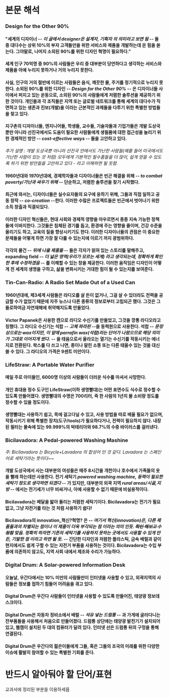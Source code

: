 # 본문 해석

### Design for the Other 90%

#### "세계의 디자이너 -- *이 글에서 designer은 설계자, 기획자 의 의미라고 보면 됨* -- 들 중 대다수는 상위 10%의 부자 고객들만을 위한 서비스와 제품을 개발하는데 온 힘을 쏟는다. 그야말로, 나머지 소외된 90%를 위한 디자인 혁명이 필요하다."

#### 세계 인구 70억명 중 90%의 사람들은 우리 중 대부분이 당연하다고 생각하는 서비스와 제품을 아예 누리지 못하거나 거의 누리지 못한다.

#### 사실, 인구의 거의 절반에 이르는 사람들은 음식, 깨끗한 물, 주거를 정기적으로 누리지 못한다. 소외된 90%를 위한 디자인 -- *Design for the Other 90%* -- 은 디자이너들 사이에서 퍼지고 있는 운동으로, 소외된 90%의 사람들에게 저렴한 솔루션을 제공하기 위한 것이다. 개인들과 각 조직들은 지역 또는 글로벌 네트워크를 통해 세계의 대다수가 직면하고 있는 생존과 진보(개발)을 이라는 근본적인 과제들을 다루기 위한 특별한 방법들을 찾고 있다.

#### 지구촌의 디자이너들, 엔지니어들, 학생들, 교수들, 기술자들과 기업가들은 개발 도상국 뿐만 아니라 선진국에서도 도움이 필요한 사람들에게 생필품에 대한 접근성을 늘리기 위한 경제적인 방안 -- _cost-effective ways_ -- 들을 고안하고 있다.

*추가 설명 : 개발 도상국뿐 아니라 선진국 안에서도 가난한 사람들(예를 들어 미국에서도 가난한 사람이 있는 것 처럼) 모두에게 기본적인 필수품들을 더 많이, 쉽게 얻을 수 있도록 하기 위한 방안들을 고안하고 있다 - 라고 이해하면 될 듯함.*

#### 1960년대와 1970년대에, 경제학자들과 디자이너들은 빈곤 해결을 위해 -- _to combat poverty/가난과 싸우기 위해_  --  단순하고, 저렴한 솔루션을 찾기 시작했다.

#### 최근에 와서는, 디자이너들은 실수요자들의 요구에 응하기 위해, 그들과 직접 일하고 공동 창작 -- _co-creation_ --한다. 이러한 수많은 프로젝트들은 빈곤에서 벗어나기 위한 소득 창출과 직결되있다.

#### 이러한 디자인 혁신들은, 현대 사회와 경제적 영향을 아우르면서 종종 지속 가능한 정책들에 이바지한다. 그것들은 침체된 경기를 돕고, 환경에 주는 영향을 줄이며, 건강 수준을 올리기도 하고, 교육의 질을 향상시키기도 한다. 이러한 디자이너들의 관점은 이 중요한 문제들을 어떻게 하면 가장 잘 다룰 수 있는지에 이르기 까지 광범위하다.

#### 각각의 물건 -- _뒤에 나올 제품들_  -- 들은 각자가 얽혀 있는 스토리를 말해주고, expanding field -- _더 넓은 영역(우리가 모르는 세계) 라고 생각되는데, 정확하게 확인한 후에 수정하겠음_ -- 를 이해할 수 있는 창을 제공한다.  이러한 움직임은 디자인이 어떻게 전 세계의 생명을 구하고, 삶을 변화시키는 거대한 힘이 될 수 있는지를 보여준다.

### Tin-Can-Radio: A Radio Set Made Out of a Used Can

#### 1960년대에, 제3세계 사람들은 라디오를 살 돈이 없거나, 그걸 살 수 있더라도 전력을 공급할 수가 없었기 때문에 자주 뉴스나 다른 종류의 정보로부터 고립되곤 했다. 그것은 그들로하여금 자연재해에 취약해지도록 만들었다.

#### Victor Papanek은 사용한 캔으로 라디오 수신기를 만들었고, 그것을 깡통 라디오라고 칭했다. 그 라디오 수신기는 석랍 -- _고체 파라핀_ --을 동력원으로 사용한다. 석랍 -- _문장상으로는 wax이지만, 이 앞에 parrafin wax(석랍)라는 단어가 나왔으므로 해당 의미가 그대로 이어지게 썼다._ -- 을 태움으로서 올라오는 열기는 수신기를 작동시키는 에너지로 전환된다. 왁스를 다 쓰고 나면, 종이나 말린 소똥 또는 다른 태울수 있는 것을 대신 쓸 수 있다. 그 라디오의 가격은 9센트 미만이다.

### LifeStraw: A Portable Water Purifier

#### 매일 주로 아이들인, 6000명 이상의 사람들이 더러운 식수를 마셔서 사망한다.

#### 개인 휴대용 정수 도구인 LifeStraw(이하 생명빨대)는 어떤 표면수도 식수로 정수할 수 있도록 만들어졌다. 생명빨대의 수명은 700리터, 즉 한 사람의 1년치 물 소비량 정도를 정수할 수 있을 정도이다.

#### 생명빨대는 사용하기 쉽고, 목에 걸고다닐 수 있고, 사용 방법을 따로 배울 필요가 없으며, 작동시키기 위해 특별한 장치(도구/tools)가 필요하다거나, 전력이 필요하지 않다. 내장된 필터는 물속에 있는 99.999%의 박테리아와 98.7%의 수중 바이러스를 걸러낸다.

### Bicilavadora: A Pedal-powered Washing Mashine

*주: Bicilavadora 는 Bicycle+Lavadora 의 합성어 인 것 같다. Lavadora 는 스페인어로 세탁기라는 뜻이다~~*

#### 개발 도상국에서 사는 대부분의 여성들은 매주 8시간을 개천이나 호수에서 가족들의 옷을 빨래 하는데만 사용한다. 전기 세탁기  _powered washing machine, 동력이 필요한 세탁기 정도로 생각하면 되겠다_ -- 가 있지만, 대부분의 외곽 지역  _rural areas/시골,지방_ -- 에서는 전기세가 너무 비싸거나, 아예 사용할 수 없기 때문에 비실용적이다.

#### Bicilavadora는 페달을 밟아 돌리는 저렴한 세탁기이다. Bicilavadora는 전기가 필요 없고, 그냥 자전거를 타는 것 처럼 사용하기 쉽다!

#### Bicilavadora의 innovation_혁신?혁명? 은 -- _여기서 혁신(innovation)은, 다른 제품들과의 차별되는 점이나 이 제품이 더욱 부각되는 점 이라는 의미 인듯. ~~확인 해보고 수정함~~ 맞음. 정확히 하자면 기존의 세탁기를 사용하지 못하는 곳에서도 사용할 수 있게 만든, 기발한 점 이라고 하면 될 듯._ -- 간단한 디자인과 저렴한 플라스틱, 금속 배럴과 같이 현지에서도 쉽게 구할 수 있는 자전거 부품을 사용하는 것이다. Bicilavadora는 수입 부품에 의존하지 않고도, 지역 사회 내에서 제조와 수리가 가능하다.

### Digital Drum: A Solar-powered Information Desk

#### 오늘날, 우간다에서는 10% 미만의 사람들만이 인터넷을 사용할 수 있고, 외곽지역의 사람들은 정보를 접하기 힘들어 어려움을 겪고 있다.

#### Digital Drum은 우간다 사람들이 인터넷을 사용할 수 있도록 만들어진, 태양광 정보데스크이다.

#### Digital Drum은 자동차 정비소에서 배럴 -- _석유 넣는 드럼통_ -- 과 가게에 굴러다니는 잔부품들을 사용해서 처음으로 만들어졌다. 드럼통 상단에는 태양광 발전기가 설치되어 있고, 웹캠이 설치된 두 대의 컴퓨터가 달려 있다. 인터넷 선은 드럼통 뒤의 구멍을 통해 연결된다.

#### Digital Drum은 우간다의 젊은이들에게 그들, 혹은 그들의 조국의 미래를 위한 다양한 이슈에 활발히 참여할 수 있는 특별한 기회를 준다.

# 반드시 알아둬야 할 단어/표현

교과서에 정리된 부분을 이용하세욥 
